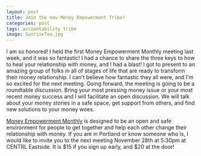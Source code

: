 ```yaml
---
layout: post
title: Join the new Money Empowerment Tribe!
categories: post
tags: accountability tribe
image: SunriseTea.jpg
---
```


I am so honored! I held the first Money Empowerment Monthly meeting last week, and it was so fantastic! I had a chance to share the three keys to how to heal your relationship with money, and I had a blast! I got to present to an amazing group of folks in all of stages of life that are ready to transform their money relationship. I can't believe how fantastic they all were, and I'm so excited for the next meeting. Going forward, the meeting is going to be a roundtable discussion. Bring your most pressing money issue or your most recent money success and I will facilitate an open discussion. We will talk about your money stories in a safe space, get support from others, and find new solutions to your money woes. 

[Money Empowerment Monthly](https://www.meetup.com/Money-Empowerment-Monthly/) is designed to be an open and safe environment for people to get together and help each other change their relationship with money. If you are in Portland or know someone who is, I would like to invite you to the next meeting November 28th at 5:30pm at CENTRL Eastside. It is $15 if you sign up early, and $20 at the door!